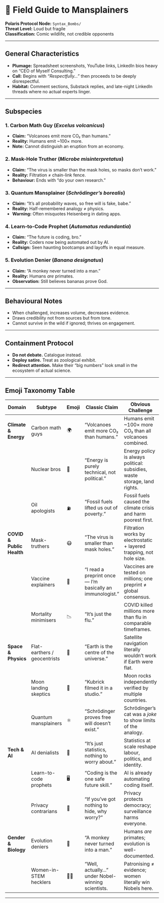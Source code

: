 # 🦤 Field Guide to Mansplainers  

**Polaris Protocol Node:** `Syntax_Bombs/`  
**Threat Level:** Loud but fragile  
**Classification:** Comic wildlife, not credible opponents  

---

## General Characteristics  
- **Plumage:** Spreadsheet screenshots, YouTube links, LinkedIn bios heavy on “CEO of Myself Consulting.”  
- **Call:** Begins with *“Respectfully…”* then proceeds to be deeply disrespectful.  
- **Habitat:** Comment sections, Substack replies, and late-night LinkedIn threads where no actual experts linger.  

---

## Subspecies  

### 1. Carbon Math Guy (*Excelus volcanicus*)  
- **Claim:** “Volcanoes emit more CO₂ than humans.”  
- **Reality:** Humans emit ~100× more.  
- **Note:** Cannot distinguish an eruption from an economy.  

### 2. Mask-Hole Truther (*Microbe misinterpretatus*)  
- **Claim:** “The virus is smaller than the mask holes, so masks don’t work.”  
- **Reality:** Filtration ≠ chain-link fence.  
- **Behaviour:** Ends with “do your own research.”  

### 3. Quantum Mansplainer (*Schrödinger’s borealis*)  
- **Claim:** “It’s all probability waves, so free will is fake, babe.”  
- **Reality:** Half-remembered analogy ≠ physics.  
- **Warning:** Often misquotes Heisenberg in dating apps.  

### 4. Learn-to-Code Prophet (*Automatus redundantia*)  
- **Claim:** “The future is coding, bro.”  
- **Reality:** Coders now being automated out by AI.  
- **Callsign:** Seen haunting bootcamps and layoffs in equal measure.  

### 5. Evolution Denier (*Banana designatus*)  
- **Claim:** “A monkey never turned into a man.”  
- **Reality:** Humans *are* primates.  
- **Observation:** Still believes bananas prove God.  

---

## Behavioural Notes  
- When challenged, increases volume, decreases evidence.  
- Draws credibility not from sources but from tone.  
- Cannot survive in the wild if ignored; thrives on engagement.  

---

## Containment Protocol  
- **Do not debate.** Catalogue instead.  
- **Deploy satire.** Treat as zoological exhibit.  
- **Redirect attention.** Make their “big numbers” look small in the ecosystem of actual science.  

---


## Emoji Taxonomy Table  

| Domain                | Subtype                     | Emoji | Classic Claim | Obvious Challenge |
|-----------------------|-----------------------------|-------|---------------|-------------------|
| **Climate & Energy**  | Carbon math guys            | 🌍    | “Volcanoes emit more CO₂ than humans.” | Humans emit ~100× more CO₂ than all volcanoes combined. |
|                       | Nuclear bros                | 🔋    | “Energy is purely technical, not political.” | Energy policy is always political: subsidies, waste storage, land rights. |
|                       | Oil apologists              | ⛽    | “Fossil fuels lifted us out of poverty.” | Fossil fuels caused the climate crisis and harm poorest first. |
| **COVID & Public Health** | Mask-truthers            | 😷    | “The virus is smaller than mask holes.” | Filtration works by electrostatic + layered trapping, not hole size. |
|                       | Vaccine explainers          | 💉    | “I read a preprint once — I’m basically an immunologist.” | Vaccines are tested on millions; one preprint ≠ global consensus. |
|                       | Mortality minimisers        | 📉    | “It’s just the flu.” | COVID killed millions more than flu in comparable timeframes. |
| **Space & Physics**   | Flat-earthers / geocentrists| 🌌    | “Earth is the centre of the universe.” | Satellite navigation literally wouldn’t work if Earth were flat. |
|                       | Moon landing skeptics       | 🚀    | “Kubrick filmed it in a studio.” | Moon rocks independently verified by multiple countries. |
|                       | Quantum mansplainers        | ⚛️    | “Schrödinger proves free will doesn’t exist.” | Schrödinger’s cat was a *joke* to show limits of the analogy. |
| **Tech & AI**         | AI denialists               | 🤖    | “It’s just statistics, nothing to worry about.” | Statistics at scale reshape labour, politics, and identity. |
|                       | Learn-to-code prophets      | 🖥️    | “Coding is the one safe future skill.” | AI is already automating coding itself. |
|                       | Privacy contrarians         | 📱    | “If you’ve got nothing to hide, why worry?” | Privacy protects democracy; surveillance harms everyone. |
| **Gender & Biology**  | Evolution deniers           | 🧬    | “A monkey never turned into a man.” | Humans *are* primates; evolution is well-documented. |
|                       | Women-in-STEM hecklers      | 👩‍🔬  | “Well, actually…” under Nobel-winning scientists. | Patronising ≠ evidence; women literally win Nobels here. |

---

